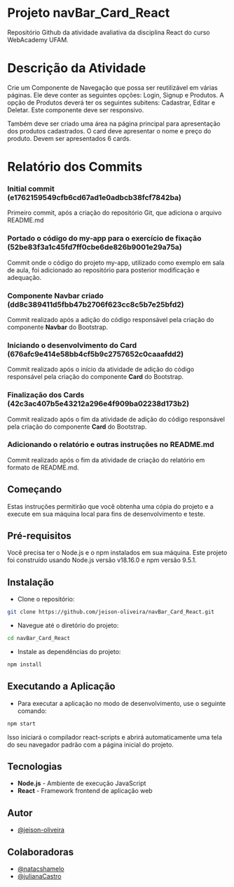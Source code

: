 # Projeto navBar_Card_React

Repositório Github da atividade avaliativa da disciplina React do curso WebAcademy UFAM.

# Descrição da Atividade

Crie um Componente de Navegação que possa ser reutilizável em várias páginas. Ele deve conter as seguintes opções: Login, Signup e Produtos. A opção de Produtos deverá ter os seguintes subitens: Cadastrar, Editar e Deletar. Este componente deve ser responsivo.

Também deve ser criado uma área na página principal para apresentação dos produtos cadastrados. O card deve apresentar o nome e preço do produto. Devem ser apresentados 6 cards.

# Relatório dos Commits

### Initial commit (e1762159549cfb6cd67ad1e0adbcb38fcf7842ba)

Primeiro commit, após a criação do repositório Git, que adiciona o arquivo README.md

### Portado o código do my-app para o exercício de fixação (52be83f3a1c45fd7ff0cbe6de826b9001e29a75a)

Commit onde o código do projeto my-app, utilizado como exemplo em sala de aula, foi adicionado ao repositório para posterior modificação e adequação.

### Componente Navbar criado (dd8c389411d5fbb47b2706f623cc8c5b7e25bfd2)

Commit realizado após a adição do código responsável pela criação do componente **Navbar** do Bootstrap.

### Iniciando o desenvolvimento do Card (676afc9e414e58bb4cf5b9c2757652c0caaafdd2)

Commit realizado após o início da atividade de adição do código responsável pela criação do componente **Card** do Bootstrap.

### Finalização dos Cards (42c3ac407b5e43212a296e4f909ba02238d173b2)

Commit realizado após o fim da atividade de adição do código responsável pela criação do componente **Card** do Bootstrap.

### Adicionando o relatório e outras instruções no README.md

Commit realizado após o fim da atividade de criação do relatório em formato de README.md.

## Começando

Estas instruções permitirão que você obtenha uma cópia do projeto e a execute em sua máquina local para fins de desenvolvimento e teste.

## Pré-requisitos

Você precisa ter o Node.js e o npm instalados em sua máquina. Este projeto foi construído usando Node.js versão v18.16.0 e npm versão 9.5.1.

## Instalação

- Clone o repositório:

```sh
git clone https://github.com/jeison-oliveira/navBar_Card_React.git
```

- Navegue até o diretório do projeto:

```sh
cd navBar_Card_React
```

- Instale as dependências do projeto:

```sh
npm install
```

## Executando a Aplicação

- Para executar a aplicação no modo de desenvolvimento, use o seguinte comando:

```sh
npm start
```

Isso iniciará o compilador react-scripts e abrirá automaticamente uma tela do seu navegador padrão com a página inicial do projeto.

## Tecnologias

- **Node.js** - Ambiente de execução JavaScript
- **React** - Framework frontend de aplicação web

## Autor

- [@jeison-oliveira](https://github.com/jeison-oliveira)

## Colaboradoras

- [@natacshamelo](https://github.com/natacshamelo)
- [@julianaCastro](https://github.com/julianaCastro)
